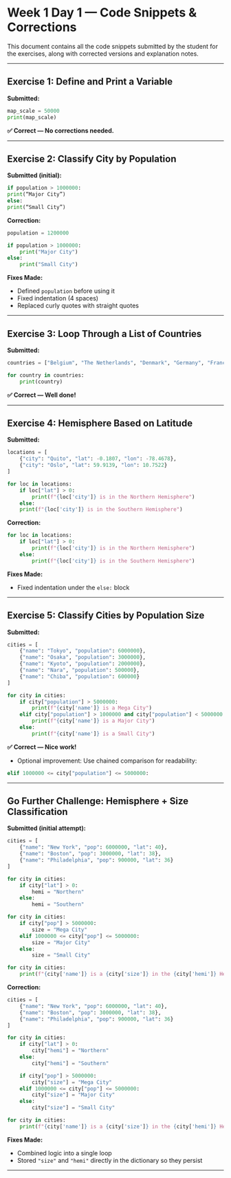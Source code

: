 # Week 1 Day 1 — Code Snippets & Corrections

This document contains all the code snippets submitted by the student for the exercises, along with corrected versions and explanation notes.

---

## Exercise 1: Define and Print a Variable
**Submitted:**
```python
map_scale = 50000
print(map_scale)
```

**✅ Correct — No corrections needed.**

---

## Exercise 2: Classify City by Population
**Submitted (initial):**
```python
if population > 1000000:
print(“Major City”)
else:
print(“Small City”)
```

**Correction:**
```python
population = 1200000

if population > 1000000:
    print("Major City")
else:
    print("Small City")
```

**Fixes Made:**
- Defined `population` before using it
- Fixed indentation (4 spaces)
- Replaced curly quotes with straight quotes

---

## Exercise 3: Loop Through a List of Countries
**Submitted:**
```python
countries = ["Belgium", "The Netherlands", "Denmark", "Germany", "France"]

for country in countries:
    print(country)
```

**✅ Correct — Well done!**

---

## Exercise 4: Hemisphere Based on Latitude
**Submitted:**
```python
locations = [
    {"city": "Quito", "lat": -0.1807, "lon": -78.4678},
    {"city": "Oslo", "lat": 59.9139, "lon": 10.7522}
]

for loc in locations:
    if loc["lat"] > 0:
        print(f"{loc['city']} is in the Northern Hemisphere")
    else:
    print(f"{loc['city']} is in the Southern Hemisphere")
```

**Correction:**
```python
for loc in locations:
    if loc["lat"] > 0:
        print(f"{loc['city']} is in the Northern Hemisphere")
    else:
        print(f"{loc['city']} is in the Southern Hemisphere")
```

**Fixes Made:**
- Fixed indentation under the `else:` block

---

## Exercise 5: Classify Cities by Population Size
**Submitted:**
```python
cities = [
    {"name": "Tokyo", "population": 6000000},
    {"name": "Osaka", "population": 3000000},
    {"name": "Kyoto", "population": 2000000},
    {"name": "Nara", "population": 500000},
    {"name": "Chiba", "population": 600000}
]

for city in cities:
    if city["population"] > 5000000:
        print(f"{city['name']} is a Mega City")
    elif city["population"] > 1000000 and city["population"] < 5000000:
        print(f"{city['name']} is a Major City")
    else:
        print(f"{city['name']} is a Small City")
```

**✅ Correct — Nice work!**
- Optional improvement: Use chained comparison for readability:
```python
elif 1000000 <= city["population"] <= 5000000:
```

---

## Go Further Challenge: Hemisphere + Size Classification

**Submitted (initial attempt):**
```python
cities = [
    {"name": "New York", "pop": 6000000, "lat": 40},
    {"name": "Boston", "pop": 3000000, "lat": 38},
    {"name": "Philadelphia", "pop": 900000, "lat": 36}
]

for city in cities:
    if city["lat"] > 0:
        hemi = "Northern"
    else:
        hemi = "Southern"

for city in cities:
    if city["pop"] > 5000000:
        size = "Mega City"
    elif 1000000 <= city["pop"] <= 5000000:
        size = "Major City"
    else:
        size = "Small City"

for city in cities:
    print(f"{city['name']} is a {city['size']} in the {city['hemi']} Hemisphere.")
```

**Correction:**
```python
cities = [
    {"name": "New York", "pop": 6000000, "lat": 40},
    {"name": "Boston", "pop": 3000000, "lat": 38},
    {"name": "Philadelphia", "pop": 900000, "lat": 36}
]

for city in cities:
    if city["lat"] > 0:
        city["hemi"] = "Northern"
    else:
        city["hemi"] = "Southern"

    if city["pop"] > 5000000:
        city["size"] = "Mega City"
    elif 1000000 <= city["pop"] <= 5000000:
        city["size"] = "Major City"
    else:
        city["size"] = "Small City"

for city in cities:
    print(f"{city['name']} is a {city['size']} in the {city['hemi']} Hemisphere.")
```

**Fixes Made:**
- Combined logic into a single loop
- Stored `"size"` and `"hemi"` directly in the dictionary so they persist

---